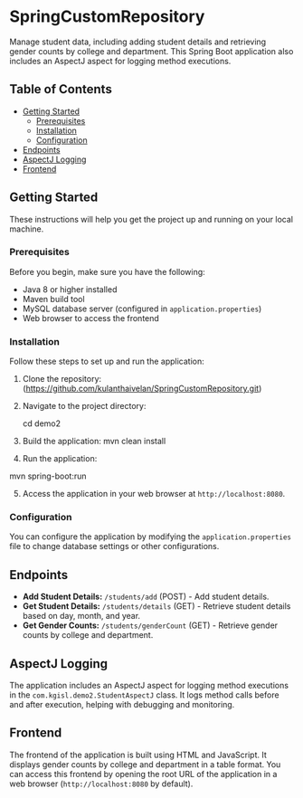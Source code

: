 # SpringCustomRepository
Manage student data, including adding student details and retrieving gender counts by college and department. This Spring Boot application also includes an AspectJ aspect for logging method executions.

## Table of Contents

- [Getting Started](#getting-started)
  - [Prerequisites](#prerequisites)
  - [Installation](#installation)
  - [Configuration](#configuration)
- [Endpoints](#endpoints)
- [AspectJ Logging](#aspectj-logging)
- [Frontend](#frontend)

## Getting Started

These instructions will help you get the project up and running on your local machine.

### Prerequisites

Before you begin, make sure you have the following:

- Java 8 or higher installed
- Maven build tool
- MySQL database server (configured in `application.properties`)
- Web browser to access the frontend

### Installation

Follow these steps to set up and run the application:

1. Clone the repository:(https://github.com/kulanthaivelan/SpringCustomRepository.git)
  

2. Navigate to the project directory:

   cd demo2
   
4. Build the application:
   mvn clean install


5. Run the application:

  mvn spring-boot:run

5. Access the application in your web browser at `http://localhost:8080`.

### Configuration

You can configure the application by modifying the `application.properties` file to change database settings or other configurations.

## Endpoints

- **Add Student Details:** `/students/add` (POST) - Add student details.
- **Get Student Details:** `/students/details` (GET) - Retrieve student details based on day, month, and year.
- **Get Gender Counts:** `/students/genderCount` (GET) - Retrieve gender counts by college and department.

## AspectJ Logging

The application includes an AspectJ aspect for logging method executions in the `com.kgisl.demo2.StudentAspectJ` class. It logs method calls before and after execution, helping with debugging and monitoring.

## Frontend

The frontend of the application is built using HTML and JavaScript. It displays gender counts by college and department in a table format. You can access this frontend by opening the root URL of the application in a web browser (`http://localhost:8080` by default).
